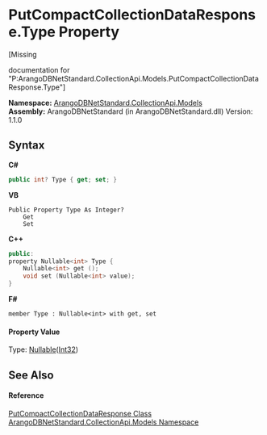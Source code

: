 # PutCompactCollectionDataResponse.Type Property 
 

\[Missing <summary> documentation for "P:ArangoDBNetStandard.CollectionApi.Models.PutCompactCollectionDataResponse.Type"\]

**Namespace:**&nbsp;<a href="eddef630-2e74-9b99-ee5b-91305adea48b">ArangoDBNetStandard.CollectionApi.Models</a><br />**Assembly:**&nbsp;ArangoDBNetStandard (in ArangoDBNetStandard.dll) Version: 1.1.0

## Syntax

**C#**<br />
``` C#
public int? Type { get; set; }
```

**VB**<br />
``` VB
Public Property Type As Integer?
	Get
	Set
```

**C++**<br />
``` C++
public:
property Nullable<int> Type {
	Nullable<int> get ();
	void set (Nullable<int> value);
}
```

**F#**<br />
``` F#
member Type : Nullable<int> with get, set

```


#### Property Value
Type: <a href="https://docs.microsoft.com/dotnet/api/system.nullable-1" target="_blank" rel="noopener noreferrer">Nullable</a>(<a href="https://docs.microsoft.com/dotnet/api/system.int32" target="_blank" rel="noopener noreferrer">Int32</a>)

## See Also


#### Reference
<a href="373adb98-3f40-9165-f6c4-358bf6dbd778">PutCompactCollectionDataResponse Class</a><br /><a href="eddef630-2e74-9b99-ee5b-91305adea48b">ArangoDBNetStandard.CollectionApi.Models Namespace</a><br />